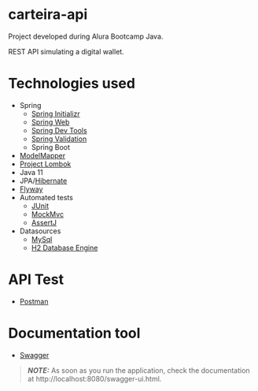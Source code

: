 # carteira-api
Project developed during Alura Bootcamp Java.

REST API simulating a digital wallet.


# Technologies used
* Spring
  - [Spring Initializr](https://start.spring.io/)
  - [Spring Web](https://spring.io/guides/gs/serving-web-content/)
  - [Spring Dev Tools](https://docs.spring.io/spring-boot/docs/1.5.16.RELEASE/reference/html/using-boot-devtools.html)
  - [Spring Validation](https://www.baeldung.com/spring-boot-bean-validation)
  - Spring Boot
* [ModelMapper](http://modelmapper.org/)
* [Project Lombok](https://projectlombok.org/)
* Java 11
* JPA/[Hibernate](https://hibernate.org/orm/)
* [Flyway](https://flywaydb.org/documentation/)
* Automated tests
  - [JUnit](https://junit.org/junit5/docs/current/user-guide/)
  - [MockMvc](https://www.baeldung.com/integration-testing-in-spring#3-mocking-web-context-beans/)
  - [AssertJ](https://assertj.github.io/doc/)
* Datasources
    - [MySql](https://www.mysql.com/)
    - [H2 Database Engine](https://www.h2database.com/html/cheatSheet.html)

# API Test
* [Postman](https://www.postman.com/)

# Documentation tool
* [Swagger](https://www.baeldung.com/swagger-2-documentation-for-spring-rest-api)
> **_NOTE:_**  As soon as you run the application, check the documentation at http://localhost:8080/swagger-ui.html.


